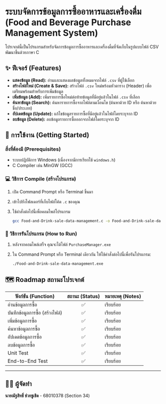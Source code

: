 # ระบบจัดการข้อมูลการซื้ออาหารและเครื่องดื่ม (Food and Beverage Purchase Management System)

โปรเจกต์นี้เป็นโปรแกรมสำหรับจัดการข้อมูลการซื้ออาหารและเครื่องดื่มที่จัดเก็บในรูปแบบไฟล์ CSV พัฒนาขึ้นด้วยภาษา C

## ✨ ฟีเจอร์ (Features)

* **แสดงข้อมูล (Read):** อ่านและแสดงผลข้อมูลทั้งหมดจากไฟล์ `.csv` ที่ผู้ใช้เลือก
* **สร้างไฟล์ใหม่ (Create & Save):** สร้างไฟล์ `.csv` ใหม่พร้อมหัวตาราง (Header) เพื่อเตรียมพร้อมสำหรับการเพิ่มข้อมูล
* **เพิ่มข้อมูล (Add):** เพิ่มรายการซื้อใหม่ต่อท้ายข้อมูลที่มีอยู่แล้วในไฟล์ `.csv` ที่เลือก
* **ค้นหาข้อมูล (Search):** ค้นหารายการซื้อจากไฟล์ตามเงื่อนไข (ค้นหาด้วย ID หรือ ค้นหาด้วยชื่อ/ประเภท)
* **อัปเดตข้อมูล (Update):** แก้ไขข้อมูลรายการซื้อที่มีอยู่แล้วในไฟล์โดยระบุจาก ID
* **ลบข้อมูล (Delete):** ลบข้อมูลรายการซื้อออกจากไฟล์โดยระบุจาก ID

## 🚀 การใช้งาน (Getting Started)

### สิ่งที่ต้องมี (Prerequisites)

* ระบบปฏิบัติการ Windows (เนื่องจากมีการเรียกใช้ `windows.h`)
* C Compiler เช่น MinGW (GCC)

### 💻 วิธีการ Compile (สร้างโปรแกรม)

1.  เปิด Command Prompt หรือ Terminal ขึ้นมา
2.  เข้าไปยังโฟลเดอร์ที่เก็บไฟล์โค้ด `.c` ของคุณ
3.  ใช้คำสั่งต่อไปนี้เพื่อคอมไพล์โปรแกรม

    ```bash
    gcc Food-and-Drink-sale-data-management.c -o Food-and-Drink-sale-data-management
    ```

### 🏃 วิธีการรันโปรแกรม (How to Run)

1.  หลังจากคอมไพล์เสร็จ คุณจะได้ไฟล์ `PurchaseManager.exe`
2.  ใน Command Prompt หรือ Terminal เดียวกัน ให้ใช้คำสั่งต่อไปนี้เพื่อรันโปรแกรม:

    ```bash
    ./Food-and-Drink-sale-data-management.exe
    ```

## 🗺️ Roadmap สถานะโปรเจกต์

| ฟังก์ชัน (Function) | สถานะ (Status) | หมายเหตุ (Notes) |
| ------------------------- | :-------------: | ------------------------------------------------- |
| อ่านข้อมูลการซื้อ | ✅ | เรียบร้อย |
| บันทึกข้อมูลการซื้อ (สร้างไฟล์) | ✅ | เรียบร้อย |
| เพิ่มข้อมูลการซื้อ | ✅ | เรียบร้อย |
| ค้นหาข้อมูลการซื้อ | ✅ | เรียบร้อย |
| อัปเดตข้อมูลการซื้อ | ✅ | เรียบร้อย |
| ลบข้อมูลการซื้อ | ✅ | เรียบร้อย |
| Unit Test | ✅ | เรียบร้อย |
| End-to-End Test | ✅ | เรียบร้อย |

---

## 👨‍💻 ผู้จัดทำ


**นายณัฐสิทธิ์ ช่วยชูเชิด** - 68010378 (Section 34)
